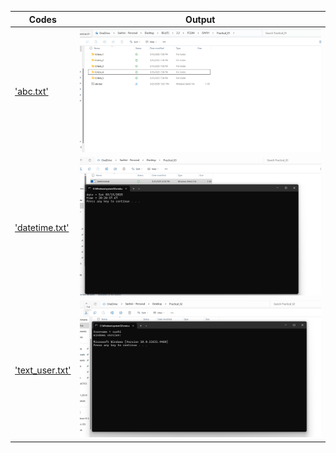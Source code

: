 | Codes | Output |
|-------|--------|
|['abc.txt'](./Codes/abc.txt)|![abc.png](./Output/abc.png)|
|['datetime.txt'](./Codes/datetime.txt)|![datetime.png](./Output/datetime.png)|
|['text_user.txt'](./Codes/text_user.txt)|![text_user.png](./Output/text_user.png)|
